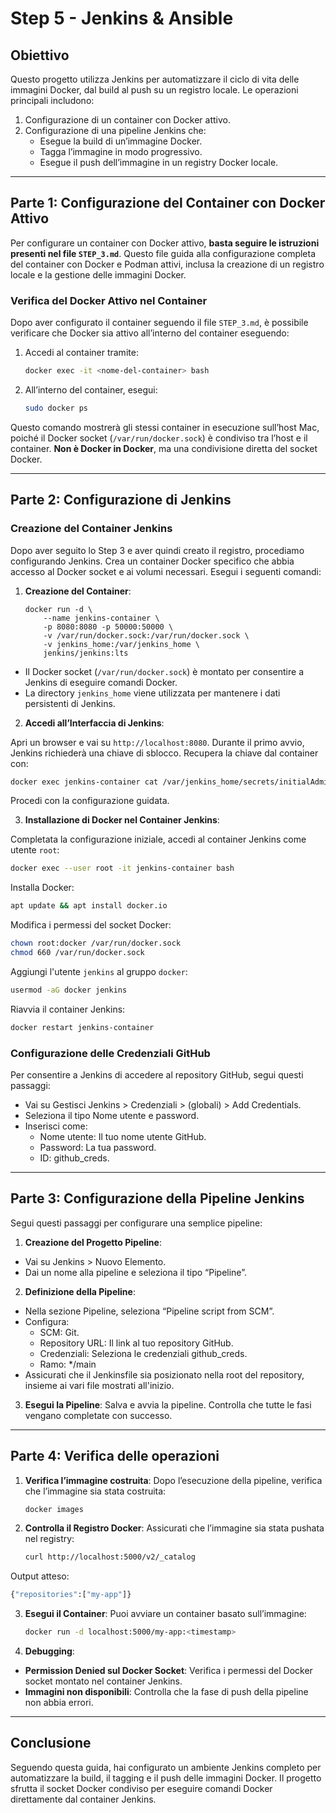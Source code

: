# Step 5 - Jenkins & Ansible

## Obiettivo
Questo progetto utilizza Jenkins per automatizzare il ciclo di vita delle immagini Docker, dal build al push su un registro locale. Le operazioni principali includono:
1. Configurazione di un container con Docker attivo.
2. Configurazione di una pipeline Jenkins che:
   - Esegue la build di un’immagine Docker.
   - Tagga l’immagine in modo progressivo.
   - Esegue il push dell’immagine in un registry Docker locale.

---

## Parte 1: Configurazione del Container con Docker Attivo
Per configurare un container con Docker attivo, **basta seguire le istruzioni presenti nel file `STEP_3.md`**. Questo file guida alla configurazione completa del container con Docker e Podman attivi, inclusa la creazione di un registro locale e la gestione delle immagini Docker.

### Verifica del Docker Attivo nel Container
Dopo aver configurato il container seguendo il file `STEP_3.md`, è possibile verificare che Docker sia attivo all’interno del container eseguendo:

1. Accedi al container tramite:
   ```bash
   docker exec -it <nome-del-container> bash
   ```

2. All’interno del container, esegui:
   ```bash
   sudo docker ps
   ```

Questo comando mostrerà gli stessi container in esecuzione sull’host Mac, poiché il Docker socket (`/var/run/docker.sock`) è condiviso tra l’host e il container. **Non è Docker in Docker**, ma una condivisione diretta del socket Docker.

---

## Parte 2: Configurazione di Jenkins

### Creazione del Container Jenkins

Dopo aver seguito lo Step 3 e aver quindi creato il registro, procediamo configurando Jenkins. Crea un container Docker specifico che abbia accesso al Docker socket e ai volumi necessari. Esegui i seguenti comandi:

1. **Creazione del Container**:
   ```
   docker run -d \
       --name jenkins-container \
       -p 8080:8080 -p 50000:50000 \
       -v /var/run/docker.sock:/var/run/docker.sock \
       -v jenkins_home:/var/jenkins_home \
       jenkins/jenkins:lts
   ```

- Il Docker socket (`/var/run/docker.sock`) è montato per consentire a Jenkins di eseguire comandi Docker.
- La directory `jenkins_home` viene utilizzata per mantenere i dati persistenti di Jenkins.

2. **Accedi all’Interfaccia di Jenkins**:

Apri un browser e vai su `http://localhost:8080`. Durante il primo avvio, Jenkins richiederà una chiave di sblocco. Recupera la chiave dal container con:
   ```bash
   docker exec jenkins-container cat /var/jenkins_home/secrets/initialAdminPassword
   ```

Procedi con la configurazione guidata.

3. **Installazione di Docker nel Container Jenkins**:

Completata la configurazione iniziale, accedi al container Jenkins come utente `root`:
   ```bash
   docker exec --user root -it jenkins-container bash
   ```

Installa Docker:
   ```bash
   apt update && apt install docker.io
   ```

Modifica i permessi del socket Docker:
   ```bash
   chown root:docker /var/run/docker.sock  
   chmod 660 /var/run/docker.sock  
   ```

Aggiungi l'utente `jenkins` al gruppo `docker`:
   ```bash
   usermod -aG docker jenkins
   ```

Riavvia il container Jenkins:
   ```bash
   docker restart jenkins-container
   ```

### Configurazione delle Credenziali GitHub

Per consentire a Jenkins di accedere al repository GitHub, segui questi passaggi:
- Vai su Gestisci Jenkins > Credenziali > (globali) > Add Credentials.
- Seleziona il tipo Nome utente e password.
- Inserisci come:
	- Nome utente: Il tuo nome utente GitHub.
	- Password: La tua password.
	- ID: github_creds.

---

## Parte 3: Configurazione della Pipeline Jenkins

Segui questi passaggi per configurare una semplice pipeline:
1. **Creazione del Progetto Pipeline**:
- Vai su Jenkins > Nuovo Elemento.
- Dai un nome alla pipeline e seleziona il tipo “Pipeline”.

2. **Definizione della Pipeline**:
- Nella sezione Pipeline, seleziona “Pipeline script from SCM”.
- Configura:
	- SCM: Git.
	- Repository URL: Il link al tuo repository GitHub.
	- Credenziali: Seleziona le credenziali github_creds.
 	- Ramo: */main
 - Assicurati che il Jenkinsfile sia posizionato nella root del repository, insieme ai vari file mostrati all'inizio.

3. **Esegui la Pipeline**:
Salva e avvia la pipeline. Controlla che tutte le fasi vengano completate con successo.

---

## Parte 4: Verifica delle operazioni

1. **Verifica l’immagine costruita**:
Dopo l’esecuzione della pipeline, verifica che l’immagine sia stata costruita:
   ```bash
   docker images
   ```

3. **Controlla il Registro Docker**:
Assicurati che l’immagine sia stata pushata nel registry:
   ```bash
   curl http://localhost:5000/v2/_catalog
   ```

Output atteso:
   ```bash
   {"repositories":["my-app"]}
   ```

3. **Esegui il Container**:
Puoi avviare un container basato sull’immagine:
   ```bash
   docker run -d localhost:5000/my-app:<timestamp>
   ```

4. **Debugging**:
- **Permission Denied sul Docker Socket**: Verifica i permessi del Docker socket montato nel container Jenkins.
- **Immagini non disponibili**: Controlla che la fase di push della pipeline non abbia errori.

---

## Conclusione

Seguendo questa guida, hai configurato un ambiente Jenkins completo per automatizzare la build, il tagging e il push delle immagini Docker. Il progetto sfrutta il socket Docker condiviso per eseguire comandi Docker direttamente dal container Jenkins.

